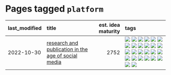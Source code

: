# Pages tagged `platform`

|last_modified|title|est. idea maturity|tags
|:---|:---|---:|:---|
|2022-10-30|[research and publication in the age of social media](../research-and-social.md)|2752|[![](https://img.shields.io/badge/tag-arxiv-6a13a1)](../tags/arxiv.md) [![](https://img.shields.io/badge/tag-citation-7fafe1)](../tags/citation.md) [![](https://img.shields.io/badge/tag-corrections-7385b0)](../tags/corrections.md) [![](https://img.shields.io/badge/tag-credit-539c8)](../tags/credit.md) [![](https://img.shields.io/badge/tag-curation-b61d4d)](../tags/curation.md) [![](https://img.shields.io/badge/tag-discoverability-b4bfb)](../tags/discoverability.md) [![](https://img.shields.io/badge/tag-discussion-d46ff4)](../tags/discussion.md) [![](https://img.shields.io/badge/tag-feed-1fc7b)](../tags/feed.md) [![](https://img.shields.io/badge/tag-git-db71cb)](../tags/git.md) [![](https://img.shields.io/badge/tag-git-db71cb)](../tags/git.md) [![](https://img.shields.io/badge/tag-historyofscience-17673)](../tags/historyofscience.md) [![](https://img.shields.io/badge/tag-mastodon-a7221f)](../tags/mastodon.md) [![](https://img.shields.io/badge/tag-openreview-b0d845)](../tags/openreview.md) [![](https://img.shields.io/badge/tag-paperswithcode-6ee5de)](../tags/paperswithcode.md) [![](https://img.shields.io/badge/tag-platform-48b79f)](../tags/platform.md) [![](https://img.shields.io/badge/tag-publication-43d799)](../tags/publication.md) [![](https://img.shields.io/badge/tag-reproducibility-5aa8d1)](../tags/reproducibility.md) [![](https://img.shields.io/badge/tag-research-c34d1)](../tags/research.md) [![](https://img.shields.io/badge/tag-retractions-87ec15)](../tags/retractions.md) [![](https://img.shields.io/badge/tag-search-3ed1c7)](../tags/search.md) [![](https://img.shields.io/badge/tag-socialmedia-57146)](../tags/socialmedia.md) [![](https://img.shields.io/badge/tag-stackoverflow-4b28a8)](../tags/stackoverflow.md) [![](https://img.shields.io/badge/tag-subscription-795a7e)](../tags/subscription.md) [![](https://img.shields.io/badge/tag-transparency-8b3cb7)](../tags/transparency.md) [![](https://img.shields.io/badge/tag-twitter-b5656)](../tags/twitter.md) [![](https://img.shields.io/badge/tag-validation-28da35)](../tags/validation.md)|